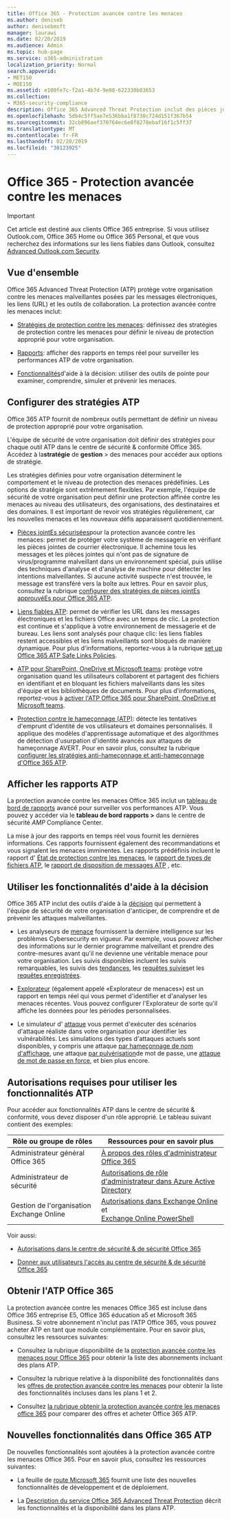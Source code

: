 ```yaml
---
title: Office 365 - Protection avancée contre les menaces
ms.author: deniseb
author: denisebmsft
manager: laurawi
ms.date: 02/20/2019
ms.audience: Admin
ms.topic: hub-page
ms.service: o365-administration
localization_priority: Normal
search.appverid:
- MET150
- MOE150
ms.assetid: e100fe7c-f2a1-4b7d-9e08-622330b83653
ms.collection:
- M365-security-compliance
description: Office 365 Advanced Threat Protection inclut des pièces jointes sûres, des liens fiables, des outils anti-hameçonnage avancés, des outils de création de rapports et des fonctionnalités d'aide à la décision.
ms.openlocfilehash: 5db4c5ff5ae7e536bba1f8730c724d151f367b54
ms.sourcegitcommit: 32cb896aef370764ec6e8f8278ebaf16f1c5ff37
ms.translationtype: MT
ms.contentlocale: fr-FR
ms.lasthandoff: 02/20/2019
ms.locfileid: "30123925"
---
```

# <a name="office-365-advanced-threat-protection"></a>Office 365 - Protection avancée contre les menaces

> [!IMPORTANT]
> Cet article est destiné aux clients Office 365 entreprise. Si vous utilisez Outlook.com, Office 365 Home ou Office 365 Personal, et que vous recherchez des informations sur les liens fiables dans Outlook, consultez [Advanced Outlook.com Security](https://support.office.com/article/advanced-outlook-com-security-for-office-365-subscribers-882d2243-eab9-4545-a58a-b36fee4a46e2).

## <a name="overview"></a>Vue d'ensemble

Office 365 Advanced Threat Protection (ATP) protège votre organisation contre les menaces malveillantes posées par les messages électroniques, les liens (URL) et les outils de collaboration. La protection avancée contre les menaces inclut:

- [Stratégies de protection contre les menaces](#configure-atp-policies): définissez des stratégies de protection contre les menaces pour définir le niveau de protection approprié pour votre organisation. 

- [Rapports](#view-atp-reports): afficher des rapports en temps réel pour surveiller les performances ATP de votre organisation. 

- [Fonctionnalités](#utilize-threat-intelligence-capabilities)d'aide à la décision: utiliser des outils de pointe pour examiner, comprendre, simuler et prévenir les menaces. 
 

## <a name="configure-atp-policies"></a>Configurer des stratégies ATP

Office 365 ATP fournit de nombreux outils permettant de définir un niveau de protection approprié pour votre organisation. 

L'équipe de sécurité de votre organisation doit définir des stratégies pour chaque outil ATP dans le centre de sécurité & conformité Office 365. Accédez à la**stratégie** de **gestion** > des menaces pour accéder aux options de stratégie. 

Les stratégies définies pour votre organisation déterminent le comportement et le niveau de protection des menaces prédéfinies. Les options de stratégie sont extrêmement flexibles. Par exemple, l'équipe de sécurité de votre organisation peut définir une protection affinée contre les menaces au niveau des utilisateurs, des organisations, des destinataires et des domaines. Il est important de revoir vos stratégies régulièrement, car les nouvelles menaces et les nouveaux défis apparaissent quotidiennement.  

- [Pièces jointEs sécurisées](atp-safe-attachments.md)pour la protection avancée contre les menaces: permet de protéger votre système de messagerie en vérifiant les pièces jointes de courrier électronique. Il achemine tous les messages et les pièces jointes qui n'ont pas de signature de virus/programme malveillant dans un environnement spécial, puis utilise des techniques d'analyse et d'analyse de machine pour détecter les intentions malveillantes. Si aucune activité suspecte n'est trouvée, le message est transféré vers la boîte aux lettres. Pour en savoir plus, consultez la rubrique [configurer des stratégies de pièces jointEs approuvéEs pour Office 365 ATP](set-up-atp-safe-attachments-policies.md).

- [Liens fiables ATP](atp-safe-links.md): permet de vérifier les URL dans les messages électroniques et les fichiers Office avec un temps de clic. La protection est continue et s'applique à votre environnement de messagerie et de bureau. Les liens sont analysés pour chaque clic: les liens fiables restent accessibles et les liens malveillants sont bloqués de manière dynamique. Pour plus d'informations, reportez-vous à la rubrique [set up Office 365 ATP Safe Links Policies](https://docs.microsoft.com/en-us/office365/securitycompliance/set-up-atp-safe-links-policies). 

- [ATP pour SharePoint, OneDrive et Microsoft teams](atp-for-spo-odb-and-teams.md): protège votre organisation quand les utilisateurs collaborent et partagent des fichiers en identifiant et en bloquant les fichiers malveillants dans les sites d'équipe et les bibliothèques de documents. Pour plus d'informations, reportez-vous à [activer l'ATP Office 365 pour SharePoint, OneDrive et Microsoft teams](turn-on-atp-for-spo-odb-and-teams.md). 

- [Protection contre le hameçonnage (ATP)](atp-anti-phishing.md): détecte les tentatives d'emprunt d'identité de vos utilisateurs et domaines personnalisés. Il applique des modèles d'apprentissage automatique et des algorithmes de détection d'usurpation d'identité avancés aux attaques de hameçonnage AVERT. Pour en savoir plus, consultez la rubrique [configurer les stratégies anti-hameçonnage et anti-hameçonnage d'Office 365 ATP](set-up-anti-phishing-policies.md).

## <a name="view-atp-reports"></a>Afficher les rapports ATP

La protection avancée contre les menaces Office 365 inclut un [tableau de bord de rapports](view-reports-for-atp.md) avancé pour surveiller vos performances ATP. Vous pouvez y accéder via le **tableau de bord rapports >** dans le centre de sécurité _AMP_ Compliance Center. 

La mise à jour des rapports en temps réel vous fournit les dernières informations. Ces rapports fournissent également des recommandations et vous signalent les menaces imminentes. Les rapports prédéfinis incluent le rapport d' [État de protection contre les menaces](view-reports-for-atp.md#threat-protection-status-report), le [rapport de types de fichiers ATP](view-reports-for-atp.md#atp-file-types-report), le [rapport de disposition de messages ATP](view-reports-for-atp.md#atp-message-disposition-report) , etc. 

## <a name="utilize-threat-intelligence-capabilities"></a>Utiliser les fonctionnalités d'aide à la décision

Office 365 ATP inclut des outils d'aide à la [décision](office-365-ti.md) qui permettent à l'équipe de sécurité de votre organisation d'anticiper, de comprendre et de prévenir les attaques malveillantes. 

- Les analyseurs de [menace](threat-trackers.md) fournissent la dernière intelligence sur les problèmes Cybersecurity en vigueur. Par exemple, vous pouvez afficher des informations sur le dernier programme malveillant et prendre des contre-mesures avant qu'il ne devienne une véritable menace pour votre organisation. Les suivis disponibles [](threat-trackers.md#noteworthy-trackers)incluent les suivis remarquables, les suivis des [tendances](threat-trackers.md#trending-trackers), les [requêtes suivies](threat-trackers.md#tracked-queries)et les [requêtes enregistrées](threat-trackers.md#saved-queries).

- [Explorateur](use-explorer-in-security-and-compliance.md) (également appelé «Explorateur de menaces») est un rapport en temps réel qui vous permet d'identifier et d'analyser les menaces récentes. Vous pouvez configurer l'Explorateur de sorte qu'il affiche les données pour les périodes personnalisées.

- Le simulateur d' [attaque](attack-simulator.md) vous permet d'exécuter des scénarios d'attaque réaliste dans votre organisation pour identifier les vulnérabilités. Les simulations des types d'attaques actuels sont disponibles, y compris une attaque [par hameçonnage de nom d'affichage](attack-simulator.md#display-name-spear-phishing-attack), une attaque [par pulvérisation](attack-simulator.md#password-spray-attack)de mot de passe, une [attaque de mot de passe en force](attack-simulator.md#brute-force-password-attack), et bien plus encore.
    
## <a name="permissions-required-to-use-atp-features"></a>Autorisations requises pour utiliser les fonctionnalités ATP

Pour accéder aux fonctionnalités ATP dans le centre de sécurité & conformité, vous devez disposer d'un rôle approprié. Le tableau suivant contient des exemples:

|Rôle ou groupe de rôles  |Ressources pour en savoir plus  |
|---------|---------|
|Administrateur général Office 365 |[À propos des rôles d'administrateur Office 365](https://docs.microsoft.com/office365/admin/add-users/about-admin-roles)|
|Administrateur de sécurité |[Autorisations de rôle d'administrateur dans Azure Active Directory](https://docs.microsoft.com/en-us/azure/active-directory/users-groups-roles/directory-assign-admin-roles)|
|Gestion de l'organisation Exchange Online |[Autorisations dans Exchange Online](https://docs.microsoft.com/en-us/exchange/permissions-exo/permissions-exo) <br>et<br> [Exchange Online PowerShell](https://docs.microsoft.com/powershell/exchange/exchange-online/exchange-online-powershell?view=exchange-ps)|

Voir aussi:
- [Autorisations dans le centre de sécurité & de sécurité Office 365](permissions-in-the-security-and-compliance-center.md) 

- [Donner aux utilisateurs l'accès au centre de sécurité & de sécurité Office 365](grant-access-to-the-security-and-compliance-center.md)

## <a name="get-office-365-atp"></a>Obtenir l'ATP Office 365

La protection avancée contre les menaces Office 365 est incluse dans Office 365 entreprise E5, Office 365 éducation a5 et Microsoft 365 Business. Si votre abonnement n'inclut pas l'ATP Office 365, vous pouvez acheter ATP en tant que module complémentaire. Pour en savoir plus, consultez les ressources suivantes:

- Consultez la rubrique disponibilité de la [protection avancée contre les menaces pour Office 365](https://docs.microsoft.com/office365/servicedescriptions/office-365-advanced-threat-protection-service-description#office-365-advanced-threat-protection-atp-availability) pour obtenir la liste des abonnements incluant des plans ATP.

- Consultez la rubrique relative à la disponibilité des fonctionnalités dans les [offres de protection avancée contre les menaces](https://docs.microsoft.com/office365/servicedescriptions/office-365-advanced-threat-protection-service-description#feature-availability-across-advanced-threat-protection-atp-plans) pour obtenir la liste des fonctionnalités incluses dans les plans 1 et 2.

- Consultez [la rubrique obtenir la protection avancée contre les menaces office 365](https://products.office.com/exchange/advance-threat-protection#pmg-allup-content) pour comparer des offres et acheter Office 365 ATP.

## <a name="new-features-in-office-365-atp"></a>Nouvelles fonctionnalités dans Office 365 ATP

De nouvelles fonctionnalités sont ajoutées à la protection avancée contre les menaces Office 365. Pour en savoir plus, consultez les ressources suivantes:

- La feuille de [route Microsoft 365](https://www.microsoft.com/microsoft-365/roadmap?filters=&searchterms=advanced%2Cthreat%2Cprotection) fournit une liste des nouvelles fonctionnalités de développement et de déploiement.

- La [Description du service Office 365 Advanced Threat Protection](https://docs.microsoft.com/en-us/office365/servicedescriptions/office-365-advanced-threat-protection-service-description#whats-new-in-office-365-advanced-threat-protection-atp) décrit les fonctionnalités et la disponibilité dans les plans ATP.
